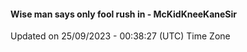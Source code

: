#### Wise man says only fool rush in - McKidKneeKaneSir
Updated on 25/09/2023 - 00:38:27 (UTC) Time Zone
